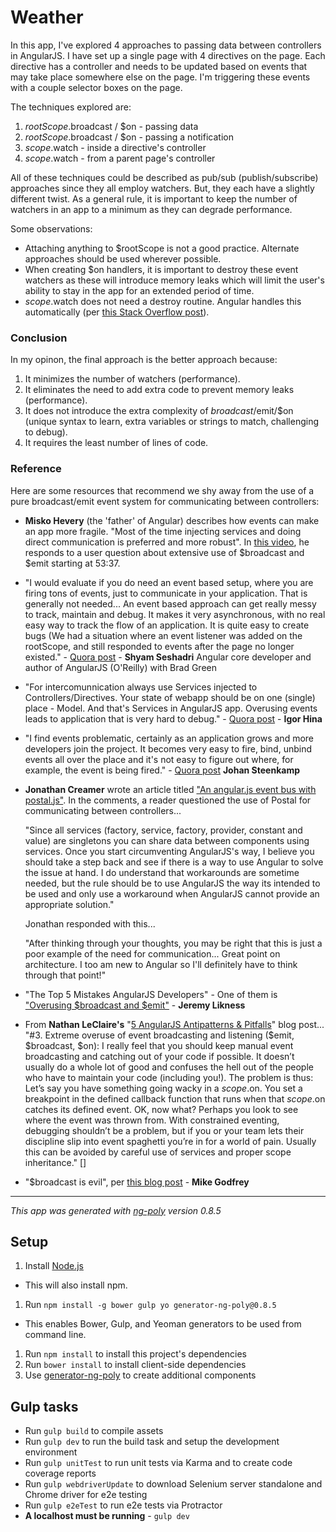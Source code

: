 # Weather

In this app, I've explored 4 approaches to passing data between controllers in AngularJS.  I have set up a single page with 4 directives on the page.  Each directive has a controller and needs to be updated based on events that may take place somewhere else on the page.  I'm triggering these events with a couple selector boxes on the page.

The techniques explored are:

1. $rootScope.$broadcast / $on - passing data
1. $rootScope.$broadcast / $on - passing a notification
1. $scope.$watch - inside a directive's controller
1. $scope.$watch - from a parent page's controller

All of these techniques could be described as pub/sub (publish/subscribe) approaches since they all employ watchers.  But, they each have a slightly different twist.  As a general rule, it is important to keep the number of watchers in an app to a minimum as they can degrade performance.

Some observations:

- Attaching anything to $rootScope is not a good practice.  Alternate approaches should be used wherever possible.
- When creating $on handlers, it is important to destroy these event watchers as these will introduce memory leaks which will limit the user's ability to stay in the app for an extended period of time.
- $scope.$watch does not need a destroy routine.  Angular handles this automatically (per [this Stack Overflow post](http://stackoverflow.com/a/25114028/3465372)).

### Conclusion

In my opinon, the final approach is the better approach because:

1. It minimizes the number of watchers (performance).
1. It eliminates the need to add extra code to prevent memory leaks (performance).
1. It does not introduce the extra complexity of $broadcast/$emit/$on (unique syntax to learn, extra variables or strings to match, challenging to debug).
1. It requires the least number of lines of code.

### Reference

Here are some resources that recommend we shy away from the use of a pure broadcast/emit event system for communicating between controllers:

  - **Misko Hevery** (the 'father' of Angular) describes how events can make an app more fragile. "Most of the time injecting services and doing direct communication is preferred and more robust".  In [this video](http://www.youtube.com/watch?v=ZhfUv0spHCY&list=TLJGdxZrHg3GcIgr_4ZzOcVQuXUhNWOOgt), he responds to a user question about extensive use of $broadcast and $emit starting at 53:37.

  - "I would evaluate if you do need an event based setup, where you are firing tons of events, just to communicate in your application. That is generally not needed... An event based approach can get really messy to track, maintain and debug. It makes it very asynchronous, with no real easy way to track the flow of an application.  It is quite easy to create bugs (We had a situation where an event listener was added on the rootScope, and still responded to events after the page no longer existed." - [Quora post](http://www.quora.com/Is-it-a-bad-practice-to-always-use-broadcast-on-on-the-rootScope-in-AngularJS) - **Shyam Seshadri** Angular core developer and author of AngularJS (O'Reilly) with Brad Green

  - "For intercomunnication always use Services injected to Controllers/Directives. Your state of webapp should be on one (single) place - Model. And that's Services in AngularJS app. Overusing events leads to application that is very hard to debug." - [Quora post](http://www.quora.com/Is-it-a-bad-practice-to-always-use-broadcast-on-on-the-rootScope-in-AngularJS) - **Igor Hina**

  - "I find events problematic, certainly as an application grows and more developers join the project. It becomes very easy to fire, bind, unbind events all over the place and it's not easy to figure out where, for example, the event is being fired." - [Quora post](http://www.quora.com/How-should-I-communicate-between-controllers-while-not-using-a-shared-service-between-them) **Johan Steenkamp**

  - **Jonathan Creamer** wrote an article titled ["An angular.js event bus with postal.js"](http://jonathancreamer.com/an-angular-event-bus-with-postal-js/).  In the comments, a reader questioned the use of Postal for communicating between controllers...

    "Since all services (factory, service, factory, provider, constant and value) are singletons you can share data between components using services. Once you start circumventing AngularJS's way, I believe you should take a step back and see if there is a way to use Angular to solve the issue at hand. I do understand that workarounds are sometime needed, but the rule should be to use AngularJS the way its intended to be used and only use a workaround when AngularJS cannot provide an appropriate solution."

    Jonathan responded with this...

    "After thinking through your thoughts, you may be right that this is just a poor example of the need for communication... Great point on architecture. I too am new to Angular so I'll definitely have to think through that point!"

  - "The Top 5 Mistakes AngularJS Developers" - One of them is ["Overusing $broadcast and $emit"](http://csharperimage.jeremylikness.com/2014/12/the-top-5-mistakes-angularjs-developers.html) - **Jeremy Likness**

  - From **Nathan LeClaire's** "[5 AngularJS Antipatterns & Pitfalls](http://nathanleclaire.com/blog/2014/04/19/5-angularjs-antipatterns-and-pitfalls/)" blog post... "#3. Extreme overuse of event broadcasting and listening ($emit, $broadcast, $on):  I really feel that you should keep manual event broadcasting and catching out of your code if possible. It doesn’t usually do a whole lot of good and confuses the hell out of the people who have to maintain your code (including you!). The problem is thus: Let’s say you have something going wacky in a $scope.$on. You set a breakpoint in the defined callback function that runs when that $scope.$on catches its defined event. OK, now what? Perhaps you look to see where the event was thrown from. With constrained eventing, debugging shouldn’t be a problem, but if you or your team lets their discipline slip into event spaghetti you’re in for a world of pain. Usually this can be avoided by careful use of services and proper scope inheritance."
  []

  - "$broadcast is evil", per [this blog post](http://crudbetter.com/angular-share-data-between-controllers/) - **Mike Godfrey**

---

*This app was generated with [ng-poly](https://github.com/dustinspecker/generator-ng-poly/tree/v0.8.5) version 0.8.5*

## Setup
1. Install [Node.js](http://nodejs.org/)
 - This will also install npm.
1. Run `npm install -g bower gulp yo generator-ng-poly@0.8.5`
 - This enables Bower, Gulp, and Yeoman generators to be used from command line.
1. Run `npm install` to install this project's dependencies
1. Run `bower install` to install client-side dependencies
1. Use [generator-ng-poly](https://github.com/dustinspecker/generator-ng-poly) to create additional components

## Gulp tasks
- Run `gulp build` to compile assets
- Run `gulp dev` to run the build task and setup the development environment
- Run `gulp unitTest` to run unit tests via Karma and to create code coverage reports
- Run `gulp webdriverUpdate` to download Selenium server standalone and Chrome driver for e2e testing
- Run `gulp e2eTest` to run e2e tests via Protractor
 - **A localhost must be running** - `gulp dev`
